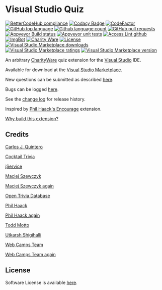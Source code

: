[AppVeyorProjectUrl]: https://ci.appveyor.com/project/GregTrevellick/geekquiz
[AppVeyorProjectBuildStatusBadgeSvg]: https://ci.appveyor.com/api/projects/status/jqxgkp5agw1seyxo?svg=true
[GitHubRepoURL]: https://github.com/GregTrevellick/Quiz.Launcher
[GitHubRepoIssuesURL]: https://github.com/GregTrevellick/Quiz.Launcher/issues
[GitHubRepoPullRequestsURL]: https://github.com/GregTrevellick/Quiz.Launcher/pulls
[VersionNumberBadgeURL]: https://vsmarketplacebadge.apphb.com/version/GregTrevellick.Quiz.Launcher.svg
[VisualStudioURL]: https://www.visualstudio.com/
[VSMarketplaceUrl]: https://marketplace.visualstudio.com/search?term=trevellick&target=VS&sortBy=Relevance
[CharityWareURL]: https://github.com/GregTrevellick/MiscellaneousArtefacts/wiki/Charity-Ware
[WhyURL]: https://github.com/GregTrevellick/MiscellaneousArtefacts/wiki/Why

# Visual Studio Quiz 

<!--BadgesSTART-->
<!-- Powered by https://github.com/GregTrevellick/ReadMeSynchronizer -->
[![BetterCodeHub compliance](https://bettercodehub.com/edge/badge/GregTrevellick/Quiz.Launcher?branch=master)](https://bettercodehub.com/results/GregTrevellick/Quiz.Launcher)
[![Codacy Badge](https://api.codacy.com/project/badge/Grade/b1a2d4b9fd774d64ae56a8ffdd80b978)](https://www.codacy.com/project/gtrevellick/Quiz.Launcher/dashboard?utm_source=github.com&amp;utm_medium=referral&amp;utm_content=GregTrevellick/Quiz.Launcher&amp;utm_campaign=Badge_Grade_Dashboard)
[![CodeFactor](https://www.codefactor.io/repository/github/GregTrevellick/Quiz.Launcher/badge)](https://www.codefactor.io/repository/github/GregTrevellick/Quiz.Launcher)
[![GitHub top language](https://img.shields.io/github/languages/top/GregTrevellick/Quiz.Launcher.svg)](https://github.com/GregTrevellick/Quiz.Launcher)
[![Github language count](https://img.shields.io/github/languages/count/GregTrevellick/Quiz.Launcher.svg)](https://github.com/GregTrevellick/Quiz.Launcher)
[![GitHub pull requests](https://img.shields.io/github/issues-pr-raw/GregTrevellick/Quiz.Launcher.svg)](https://github.com/GregTrevellick/Quiz.Launcher/pulls)
[![Appveyor Build status](https://ci.appveyor.com/api/projects/status/0vwmtcboontemltq?svg=true)](https://ci.appveyor.com/project/GregTrevellick/Quiz-Launcher)
[![Appveyor unit tests](https://img.shields.io/appveyor/tests/GregTrevellick/Quiz-Launcher.svg)](https://ci.appveyor.com/project/GregTrevellick/Quiz-Launcher/build/tests)
[![Access Lint github](https://img.shields.io/badge/a11y-checked-green.svg)](https://www.accesslint.com)
[![ImgBot](https://img.shields.io/badge/images-optimized-green.svg)](https://imgbot.net/)
[![Charity Ware](https://img.shields.io/badge/charity%20ware-thank%20you-brightgreen.svg)](https://github.com/GregTrevellick/MiscellaneousArtefacts/wiki/Charity-Ware)
[![License](https://img.shields.io/github/license/gittools/gitlink.svg)](/LICENSE.txt)
[![Visual Studio Marketplace downloads](https://vsmarketplacebadge.apphb.com/installs/GregTrevellick.Quiz.Launcher.svg)](https://marketplace.visualstudio.com/items?itemName=GregTrevellick.Quiz.Launcher)
[![Visual Studio Marketplace ratings](https://vsmarketplacebadge.apphb.com/rating/GregTrevellick.Quiz.Launcher.svg)](https://marketplace.visualstudio.com/items?itemName=GregTrevellick.Quiz.Launcher)
[![Visual Studio Marketplace version](https://vsmarketplacebadge.apphb.com/version/GregTrevellick.Quiz.Launcher.svg)](https://marketplace.visualstudio.com/items?itemName=GregTrevellick.Quiz.Launcher)
<!--BadgesEND-->









An arbitrary [CharityWare][CharityWareURL] quiz extension for the [Visual Studio][VisualStudioURL] IDE.

Available for download at the [Visual Studio Marketplace][VSMarketplaceUrl].

New questions can be submitted as described [here](https://github.com/GregTrevellick/Quiz.Launcher/wiki/Submit-A-Question).

Bugs can be logged [here][GitHubRepoIssuesURL].

See the [change log](CHANGELOG.md) for release history.

Inspired by [Phil Haack's Encourage](https://marketplace.visualstudio.com/items?itemName=Haacked.Encourage) extension.

[Why build this extension?][WhyURL]

## Credits

[Carlos J. Quintero](https://www.mztools.com/articles/2011/MZ2011010.aspx)

[Cocktail Trivia](https://cocktail-trivia-api.herokuapp.com/)

[jService](http://www.jservice.io)

[Maciej Szewczyk](https://pixabay.com/en/treble-clef-note-staff-colored-1841082/)

[Maciej Szewczyk again](https://pixabay.com/en/users/maciej326-1771256/)

[Open Trivia Database](https://opentdb.com/)

[Phil Haack](https://marketplace.visualstudio.com/items?itemName=Haacked.Encourage)

[Phil Haack again](http://haacked.com/archive/2014/07/30/visual-studios-extensions-settings/)

[Todd Motto](https://github.com/toddmotto/public-apis)

[Utkarsh Shigihalli](https://github.com/onlyutkarsh/XamlDialogInVSExtensionDemo)

[Web Camps Team](https://docs.microsoft.com/en-us/aspnet/web-api/overview/getting-started-with-aspnet-web-api/build-a-single-page-application-spa-with-aspnet-web-api-and-angularjs)

[Web Camps Team again](https://github.com/Microsoft-Web/WebCampTrainingKit/tree/master/Presentation/02-ASPNET-and-VS-Web-Tooling/Visual-Studio-and-Web-Essentials)

## License

Software License is available [here](/LICENSE.txt).
